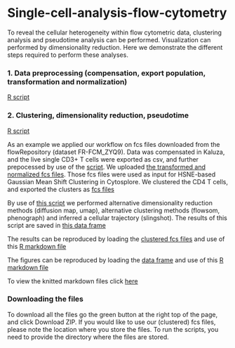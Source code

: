 # Single-cell-analysis-flow-cytometry
To reveal the cellular heterogeneity within flow cytometric data, clustering analysis and pseudotime analysis can be performed. Visualization can performed by dimensionality reduction. Here we demonstrate the different steps required to perform these analyses.

### 1. Data preprocessing (compensation, export population, transformation and normalization)
[R script](scripts/CSV_to_transformed_normalized_FCS_git.R)


### 2. Clustering, dimensionality reduction, pseudotime
[R script](scripts/clustering_dimensionalityreduction_pseudotime_git.R)


As an example we applied our workflow on fcs files downloaded from the flowRepository (dataset FR-FCM_ZYQ9). Data was compensated in Kaluza, and the live single CD3+ T cells were exported as csv, and further prepocessed by use of the [script](scripts/CSV_to_transformed_normalized_FCS_git.R). We uploaded [the transformed and normalized fcs files](transformed_normalized_CD3/).
Those fcs files were used as input for HSNE-based Gaussian Mean Shift Clustering in Cytosplore. We clustered the CD4 T cells, and exported the clusters as [fcs files](HSNE_clusters_CD4/)

By use of [this script](scripts/clustering_dimensionalityreduction_pseudotime_git.R) we performed alternative dimensionality reduction methods (diffusion map, umap), alternative clustering methods (flowsom, phenograph) and inferred a cellular trajectory (slingshot). The results of this script are saved in [this data frame](df.csv)

The results can be reproduced by loading the [clustered fcs files](HSNE_clusters_CD4/) and use of this [R markdown file](markdowns/clustering_dimensionalityreduction_pseudotime.RMD)

The figures can be reproduced by loading the [data frame](df.csv) and use of this [R markdown file](markdowns/visualization.RMD) 

To view the knitted markdown files click [here](markdown/)

### Downloading the files
To  download all the files go the green button at the right top of the page, and click Download ZIP. If you would like to use our (clustered) fcs files, please note the location where you store the files. To run the scripts, you need to provide the directory where the files are stored.







